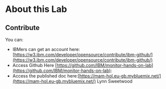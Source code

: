 # About this Lab

## Contribute

You can:
* IBMers can get an account here: [https://w3.ibm.com/developer/opensource/contribute/ibm-github/](https://w3.ibm.com/developer/opensource/contribute/ibm-github/)
* Access Github Here [https://github.com/IBM/monitor-hands-on-lab](https://github.com/IBM/monitor-hands-on-lab):
* Access the published doc here:[https://mam-hol.eu-gb.mybluemix.net/](https://mam-hol.eu-gb.mybluemix.net/)
Lynn Sweetwood